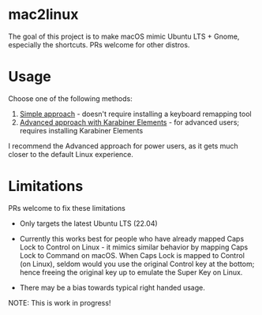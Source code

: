 # mac2linux

The goal of this project is to make macOS mimic Ubuntu LTS + Gnome, especially the shortcuts. PRs welcome for other distros.

# Usage

Choose one of the following methods:
1. [Simple approach](Simple.md) - doesn't require installing a keyboard remapping tool
2. [Advanced approach with Karabiner Elements](Karabiner.md) - for advanced users; requires installing Karabiner Elements

I recommend the Advanced approach for power users, as it gets much closer to the default Linux experience.

# Limitations

PRs welcome to fix these limitations

- Only targets the latest Ubuntu LTS (22.04)

- Currently this works best for people who have already mapped Caps Lock to Control on Linux - it mimics similar behavior by mapping Caps Lock to Command on macOS.
  When Caps Lock is mapped to Control (on Linux), seldom would you use the original Control key at the bottom; hence freeing the original key up to emulate the Super Key on Linux.

- There may be a bias towards typical right handed usage.

NOTE: This is work in progress!
